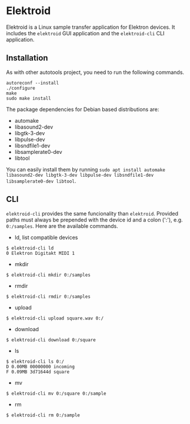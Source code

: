 # Elektroid

Elektroid is a Linux sample transfer application for Elektron devices. It includes the `elektroid` GUI application and the `elektroid-cli` CLI application.

## Installation

As with other autotools project, you need to run the following commands.

```
autoreconf --install
./configure
make
sudo make install
```

The package dependencies for Debian based distributions are:
- automake
- libasound2-dev
- libgtk-3-dev
- libpulse-dev
- libsndfile1-dev
- libsamplerate0-dev
- libtool

You can easily install them by running `sudo apt install automake libasound2-dev libgtk-3-dev libpulse-dev libsndfile1-dev libsamplerate0-dev libtool`.

## CLI

`elektroid-cli` provides the same funcionality than `elektroid`. Provided paths must always be prepended with the device id and a colon (':'), e.g. `0:/samples`.
Here are the available commands.

* ld, list compatible devices

```
$ elektroid-cli ld
0 Elektron Digitakt MIDI 1
```

* mkdir

```
$ elektroid-cli mkdir 0:/samples
```

* rmdir

```
$ elektroid-cli rmdir 0:/samples
```

* upload

```
$ elektroid-cli upload square.wav 0:/
```

* download

```
$ elektroid-cli download 0:/square
```

* ls

```
$ elektroid-cli ls 0:/
D 0.00MB 00000000 incoming
F 0.09MB 3d71644d square
```

* mv

```
$ elektroid-cli mv 0:/square 0:/sample
```

* rm

```
$ elektroid-cli rm 0:/sample
```
